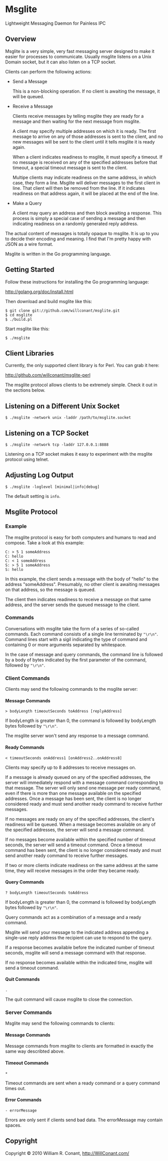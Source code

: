 Msglite
=======

Lightweight Messaging Daemon for Painless IPC


Overview
---------------

Msglite is a very simple, very fast messaging server designed to make it easier
for processes to communicate. Usually msglite listens on a Unix Domain socket,
but it can also listen on a TCP socket.

Clients can perform the following actions:

-   Send a Message

    This is a non-blocking operation. If no client is awaiting the message, it
    will be queued.
    
-   Receive a Message

    Clients receive messages by telling msglite they are ready for a message
    and then waiting for the next message from msglite.
    
    A client may specify multiple addresses on which it is ready. The first
    message to arrive on any of those addresses is sent to the client, and no
    new messages will be sent to the client until it tells msglite it is
    ready again.
    
    When a client indicates readiness to msglite, it must specify a timeout.
    If no message is received on any of the specified addresses before that
    timeout, a special timeout message is sent to the client.
    
    Multipe clients may indicate readiness on the same address, in which case,
    they form a line. Msglite will deliver messages to the first client in
    line. That client will then be removed from the line. If it indicates
    readiness on that address again, it will be placed at the end of the line.

-   Make a Query
    
    A client may query an address and then block awaiting a response. This
    process is simply a special case of sending a message and then indicating
    readiness on a randomly generated reply address.

The actual content of messages is totally opaque to msglite. It is up to you to
decide their encoding and meaning. I find that I'm pretty happy with JSON as
a wire format.

Msglite is written in the Go programming language. 

Getting Started
---------------

Follow these instructions for installing the Go programming language:

<http://golang.org/doc/install.html>

Then download and build msglite like this:

    $ git clone git://github.com/willconant/msglite.git
    $ cd msglite
    $ ./build.pl

Start msglite like this:

    $ ./msglite


Client Libraries
----------------

Currently, the only supported client library is for Perl. You can grab it here:

<http://github.com/willconant/msglite-perl>

The msglite protocol allows clients to be extremely simple. Check it out in the
sections below.


Listening on a Different Unix Socket
------------------------------------

    $ ./msglite -network unix -laddr /path/to/msglite.socket


Listening on a TCP Socket
-------------------------

    $ ./msglite -network tcp -laddr 127.0.0.1:8888

Listening on a TCP socket makes it easy to experiment with the msglite protocol
using telnet.


Adjusting Log Output
--------------------

    $ ./msglite -loglevel [minimal|info|debug]

The default setting is `info`.


Msglite Protocol
----------------

### Example

The msglite protocol is easy for both computers and humans to read and compose.
Take a look at this example:

    C: > 5 1 someAddress
    C: hello
    C: < 1 someAddress
    S: > 5 1 someAddress
    S: hello

In this example, the client sends a message with the body of "hello" to the
address "someAddress". Presumably, no other client is awaiting messages on
that address, so the message is queued.

The client then indicates readiness to receive a message on that same address,
and the server sends the queued message to the client.

### Commands

Conversations with msglite take the form of a series of so-called commands.
Each command consists of a single line terminated by `"\r\n"`. Command lines
start with a sigil indicating the type of command and containing 0 or more
arguments separated by whitespace.

In the case of message and query commands, the command line is followed by a
body of bytes indicated by the first parameter of the command, followed by
`"\r\n"`.

### Client Commands

Clients may send the following commands to the msglite server:

#### Message Commands

`> bodyLength timeoutSeconds toAddress [replyAddress]`

If bodyLength is greater than 0, the command is followed by bodyLength
bytes followed by `"\r\n"`.

The msglite server won't send any response to a message command.

#### Ready Commands

`< timeoutSeconds onAddress1 [onAddress2..onAddress8]`

Clients may specify up to 8 addresses to receive messages on.

If a message is already queued on any of the specified addresses, the
server will immediately respond with a message command corresponding to
that message. The server will only send one message per ready command,
even if there is more than one message available on the specified
addresses. Once a message has been sent, the client is no longer
considered ready and must send another ready command to receive further
messages.

If no messages are ready on any of the specified addresses, the client's
readiness will be queued. When a message becomes available on any of
the specified addresses, the server will send a message command.

If no messages become available within the specified number of timeout
seconds, the server will send a timeout command. Once a timeout command
has been sent, the client is no longer considered ready and must send
another ready command to receive further messages.

If two or more clients indicate readiness on the same address at the
same time, they will receive messages in the order they became ready.
    
#### Query Commands

`? bodyLength timeoutSeconds toAddress`

If bodyLength is greater than 0, the command is followed by bodyLength
bytes followed by `"\r\n"`.

Query commands act as a combination of a message and a ready command.

Msglite will send your message to the indicated address appending a
single-use reply address the recipient can use to respond to the query.

If a response becomes available before the indicated number of timeout
seconds, msglite will send a message command with that response.

If no response becomes available within the indicated time, msglite will
send a timeout command.

#### Quit Commands

`.`

The quit command will cause msglite to close the connection.

### Server Commands

Msglite may send the following commands to clients:

#### Message Commands

Message commands from msglite to clients are formatted in exactly the same
way describted above.

#### Timeout Commands

`*`

Timeout commands are sent when a ready command or a query command times
out.

#### Error Commands

`- errorMessage`

Errors are only sent if clients send bad data. The errorMessage may contain
spaces.


Copyright
---------

Copyright &copy; 2010 William R. Conant, <http://WillConant.com/>
